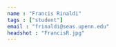 ```yaml
---
name : "Francis Rinaldi"
tags : ["student"]
email : "frinaldi@seas.upenn.edu"
headshot : "FrancisR.jpg"
---
```

